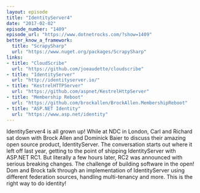 ```yaml
---
layout: episode
title: "IdentityServer4"
date: "2017-02-02"
episode_number: "1409"
episode_url: "https://www.dotnetrocks.com/?show=1409"
better_know_a_framework:
  title: "ScrapySharp"
  url: "https://www.nuget.org/packages/ScrapySharp"
links:
- title: "CloudScribe"
  url: "https://github.com/joeaudette/cloudscribe"
- title: "IdentityServer"
  url: "http://identityserver.io/"
- title: "KestrelHTTPServer"
  url: "https://github.com/aspnet/KestrelHttpServer"
- title: "Membership Reboot"
  url: "https://github.com/brockallen/BrockAllen.MembershipReboot"
- title: "ASP.NET Identity"
  url: "https://www.asp.net/identity"
---
```


IdentityServer4 is all grown up! While at NDC in London, Carl and Richard sat down with Brock Allen and Dominick Baier to discuss their amazing open source product, IdentityServer. The conversation starts out where it left off last year, getting to the point of shipping IdentityServer with ASP.NET RC1. But literally a few hours later, RC2 was announced with serious breaking changes. The challenge of building software in the open! Dom and Brock talk through an implementation of IdentityServer using different federation sources, handling multi-tenancy and more. This is the right way to do identity!
